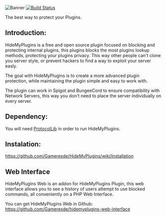 ![](https://i.imgur.com/5VUVj5F.png "Banner")
[![Build Status](https://travis-ci.com/Gamerexde/HideMyPlugins.svg?branch=master)](https://travis-ci.com/github/Gamerexde/HideMyPlugins)

The best way to protect your Plugins.

## Introduction:
HideMyPlugins is a free and open source plugin focused on blocking and protecting internal plugins, this plugins blocks the most plugins lookup methods, protecting your plugins privacy. This way other people can't clone you server style, or prevent hackers to find a way to exploit your server easly.

The goal with HideMyPlugins is to create a more advanced plugin protection, while maintaining the plugin simple and easy to work with.

The plugin can work in Spigot and BungeeCord to ensure compatibility with Network Servers, this way you don't need to place the server individually on every server.

## Dependency:

You will need  [ProtocolLib](http://bit.ly/1QMmyyW) in order to run HideMyPlugins.


## Instalation:
https://github.com/Gamerexde/HideMyPlugins/wiki/Installation

## Web Interface

HideMyPlugins Web is an addon for HideMyPlugins Plugin, this web interface allows you to see a history of users attempt to use blocked commands, all conveniently on a PHP Web Interface.

You can get HideMyPlugins Web in Github:
https://github.com/Gamerexde/hidemyplugins-web-interface

